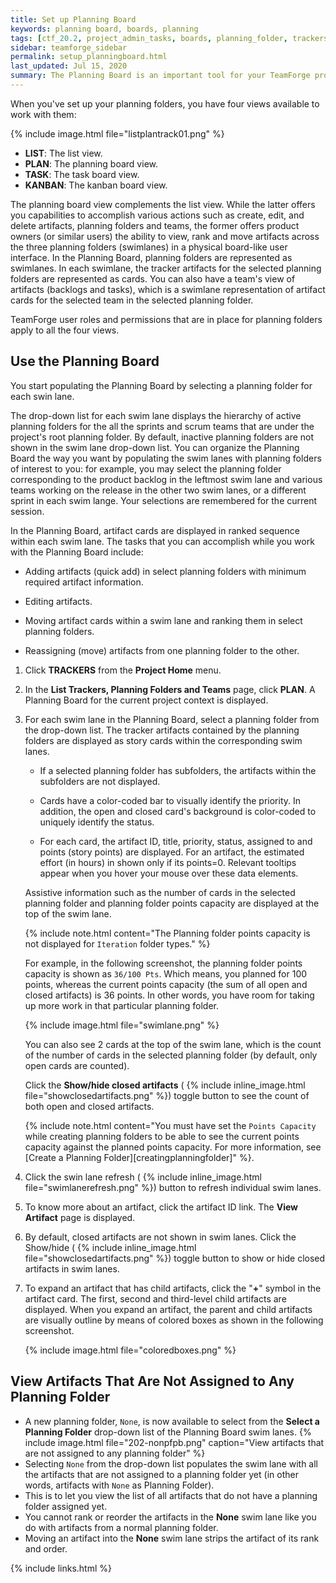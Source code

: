 ```yaml
---
title: Set up Planning Board
keywords: planning board, boards, planning
tags: [ctf_20.2, project_admin_tasks, boards, planning_folder, trackers]
sidebar: teamforge_sidebar
permalink: setup_planningboard.html
last_updated: Jul 15, 2020
summary: The Planning Board is an important tool for your TeamForge project's agile planning activities. It enables you to plan and monitor the features that are required in each sprint (or iteration), and assign them from the product backlog to specific sprints.
---
```


When you've set up your planning folders, you have four views available to work with them: 

 {% include image.html file="listplantrack01.png" %}

 * **LIST**: The list view.
 * **PLAN**: The planning board view.
 * **TASK**: The task board view.
 * **KANBAN**: The kanban board view.

The planning board view complements the list view. While the latter offers you capabilities to accomplish various actions such as create, edit, and delete artifacts, planning folders and teams, the former offers product owners (or similar users) the ability to view, rank and move artifacts across the three planning folders (swimlanes) in a physical board-like user interface. In the Planning Board, planning folders are represented as swimlanes. In each swimlane, the tracker artifacts for the selected planning folders are represented as cards. You can also have a team's view of artifacts (backlogs and tasks), which is a swimlane representation of artifact cards for the selected team in the selected planning folder.

TeamForge user roles and permissions that are in place for planning folders apply to all the four views.

## Use the Planning Board

You start populating the Planning Board by selecting a planning folder for each swin lane.

The drop-down list for each swim lane displays the hierarchy of active planning folders for the all the sprints and scrum teams that are under the project's root planning folder. By default, inactive planning folders are not shown in the swim lane drop-down list. You can organize the Planning Board the way you want by populating the swim lanes with planning folders of interest to you: for example, you may select the planning folder corresponding to the product backlog in the leftmost swim lane and various teams working on the release in the other two swim lanes, or a different sprint in each swim lange. Your selections are remembered for the current session.

In the Planning Board, artifact cards are displayed in ranked sequence within each swim lane. The tasks that you can accomplish while you work with the Planning Board include:

 * Adding artifacts (quick add) in select planning folders with minimum required artifact information.

 * Editing artifacts.

 * Moving artifact cards within a swim lane and ranking them in select planning folders.

 * Reassigning (move) artifacts from one planning folder to the other.


 1. Click **TRACKERS** from the **Project Home** menu.

 2. In the **List Trackers, Planning Folders and Teams** page, click **PLAN**. A Planning Board for the current project context is displayed.

 3. For each swim lane in the Planning Board, select a planning folder from the drop-down list. The tracker artifacts contained by the planning folders are displayed as story cards within the corresponding swim lanes.

    * If a selected planning folder has subfolders, the artifacts within the subfolders are not displayed.

    * Cards have a color-coded bar to visually identify the priority. In addition, the open and closed card's background is color-coded to uniquely identify the status.

    * For each card, the artifact ID, title, priority, status, assigned to and points (story points) are displayed. For an artifact, the estimated effort (in hours) in shown only if its points=0. Relevant tooltips appear when you hover your mouse over these data elements.

    Assistive information such as the number of cards in the selected planning folder and planning folder points capacity are displayed at the top of the swim lane.

     {% include note.html content="The Planning folder points capacity is not displayed for `Iteration` folder types." %}

    For example, in the following screenshot, the planning folder points capacity is shown as `36/100 Pts`. Which means, you planned for 100 points, whereas the current points capacity (the sum of all open and closed artifacts) is 36 points. In other words, you have room for taking up more work in that particular planning folder.

     {% include image.html file="swimlane.png" %}

    You can also see 2 cards at the top of the swim lane, which is the count of the number of cards in the selected planning folder (by default, only open cards are counted).

    Click the **Show/hide closed artifacts** ( {% include inline_image.html file="showclosedartifacts.png" %}) toggle button to see the count of both open and closed artifacts.

     {% include note.html content="You must have set the `Points Capacity` while creating planning folders to be able to see the current points capacity against the planned points capacity. For more information, see [Create a Planning Folder][creatingplanningfolder]" %}.

 4. Click the swin lane refresh ( {% include inline_image.html file="swimlanerefresh.png" %}) button to refresh individual swim lanes.

 5. To know more about an artifact, click the artifact ID link. The **View Artifact** page is displayed.

 6. By default, closed artifacts are not shown in swim lanes. Click the Show/hide ( {% include inline_image.html file="showclosedartifacts.png" %}) toggle button to show or hide closed artifacts in swim lanes.

 7. To expand an artifact that has child artifacts, click the "**+**" symbol in the artifact card. The first, second and third-level child artifacts are displayed. When you expand an artifact, the parent and child artifacts are visually outline by means of colored boxes as shown in the following screenshot.

     {% include image.html file="coloredboxes.png" %}

## View Artifacts That Are Not Assigned to Any Planning Folder
<!-- [artf413446] Documentation for artf397153--Plan Board - View artifacts that are not assigned to a Planning Folder -->

* A new planning folder, `None`, is now available to select from the **Select a Planning Folder** drop-down list of the Planning Board swim lanes.
  {% include image.html file="202-nonpfpb.png" caption="View artifacts that are not assigned to any planning folder" %}
* Selecting `None` from the drop-down list populates the swim lane with all the artifacts that are not assigned to a planning folder yet (in other words, artifacts with `None` as Planning Folder).
* This is to let you view the list of all artifacts that do not have a planning folder assigned yet. 
* You cannot rank or reorder the artifacts in the **None** swim lane like you do with artifacts from a normal planning folder.
* Moving an artifact into the **None** swim lane strips the artifact of its rank and order.   


{% include links.html %}